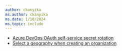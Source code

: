 ```yaml
---
author: ckanyika
ms.author: ckanyika
ms.date: 1/10/2024
ms.topic: include
---
```


- [Azure DevOps OAuth self-service secret rotation ](#azure-devops-oauth-self-service-secret-rotation)
- [Select a geography when creating an organization ](#select-a-geography-when-creating-an-organization)
